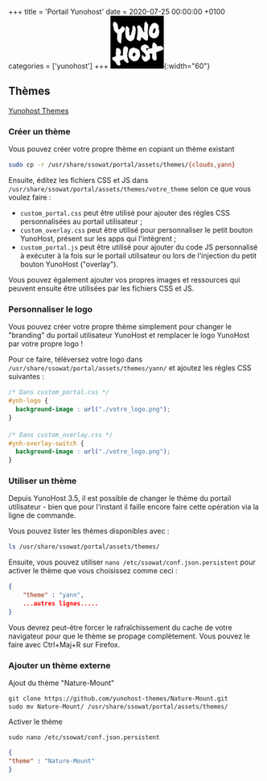 +++
title = 'Portail Yunohost'
date = 2020-07-25 00:00:00 +0100
categories = ['yunohost']
+++
![](yunohost.png){:width="60"}

## Thèmes

[Yunohost Themes](https://github.com/yunohost-themes)


### Créer un thème

Vous pouvez créer votre propre thème en copiant un thème existant 

```bash
sudo cp -r /usr/share/ssowat/portal/assets/themes/{clouds,yann}
```

Ensuite, éditez les fichiers CSS et JS dans `/usr/share/ssowat/portal/assets/themes/votre_theme` selon ce que vous voulez faire : 

- `custom_portal.css` peut être utilisé pour ajouter des règles CSS personnalisées au portail utilisateur ;
- `custom_overlay.css` peut être utilisé pour personnaliser le petit bouton YunoHost, présent sur les apps qui l'intègrent ;
- `custom_portal.js` peut être utilisé pour ajouter du code JS personnalisé à exécuter à la fois sur le portail utilisateur ou lors de l'injection du petit bouton YunoHost ("overlay").

Vous pouvez également ajouter vos propres images et ressources qui peuvent ensuite être utilisées par les fichiers CSS et JS.

### Personnaliser le logo

Vous pouvez créer votre propre thème simplement pour changer le "branding" du portail utilisateur YunoHost et remplacer le logo YunoHost par votre propre logo !

Pour ce faire, téléversez votre logo dans `/usr/share/ssowat/portal/assets/themes/yann/` et ajoutez les règles CSS suivantes : 

```css
/* Dans custom_portal.css */
#ynh-logo {
  background-image : url("./votre_logo.png");
}

/* Dans custom_overlay.css */
#ynh-overlay-switch {
  background-image : url("./votre_logo.png");
}
```

### Utiliser un thème  

Depuis YunoHost 3.5, il est possible de changer le thème du portail utilisateur - bien que pour l'instant il faille encore faire cette opération via la ligne de commande.

Vous pouvez lister les thèmes disponibles avec : 

```bash
ls /usr/share/ssowat/portal/assets/themes/
```

Ensuite, vous pouvez utiliser `nano /etc/ssowat/conf.json.persistent` pour activer le thème que vous choisissez comme ceci :

```json
{
    "theme" : "yann",
    ...autres lignes.....
}
```

<div class="alert alert-info" markdown="1">
Vous devrez peut-être forcer le rafraîchissement du cache de votre navigateur pour que le thème se propage complètement. Vous pouvez le faire avec Ctrl+Maj+R sur Firefox.
</div>

### Ajouter un thème externe

Ajout du thème "Nature-Mount"

    git clone https://github.com/yunohost-themes/Nature-Mount.git
    sudo mv Nature-Mount/ /usr/share/ssowat/portal/assets/themes/

Activer le thème

    sudo nano /etc/ssowat/conf.json.persistent

```json
{
"theme" : "Nature-Mount"
}
